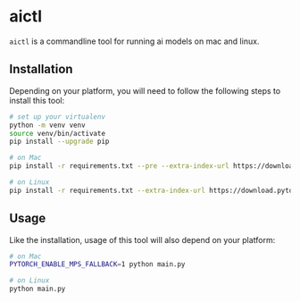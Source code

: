 # aictl

`aictl` is a commandline tool for running ai models on mac and linux.

## Installation
Depending on your platform, you will need to follow the following steps to install this tool:
```bash
# set up your virtualenv
python -m venv venv
source venv/bin/activate
pip install --upgrade pip

# on Mac
pip install -r requirements.txt --pre --extra-index-url https://download.pytorch.org/whl/nightly/cpu

# on Linux
pip install -r requirements.txt --extra-index-url https://download.pytorch.org/whl/cu116
```

## Usage
Like the installation, usage of this tool will also depend on your platform:
```bash
# on Mac
PYTORCH_ENABLE_MPS_FALLBACK=1 python main.py

# on Linux
python main.py
```